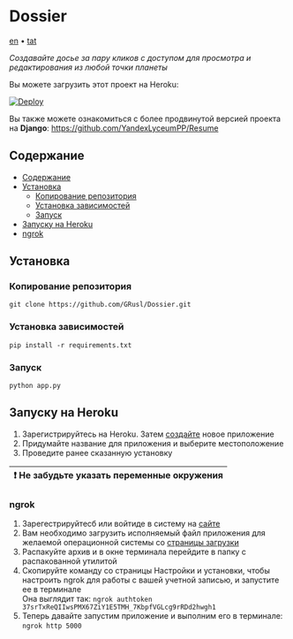 # Dossier

[en](/readme/readme_en.md) • [tat](/readme/readme_tat.md)

_Создавайте досье за пару кликов с доступом для просмотра и редактирования
из любой точки планеты_

Вы можете загрузить этот проект на Heroku:

[![Deploy](https://www.herokucdn.com/deploy/button.png)](https://heroku.com/deploy)

Вы также можете ознакомиться с более продвинутой версией 
проекта на **Django**:
https://github.com/YandexLyceumPP/Resume

## Содержание
* [Содержание](#Содержание)
* [Установка](#Установка)
  * [Копирование репозитория](#Копирование-репозитория)
  * [Установка зависимостей](#Установка-зависимостей)
  * [Запуск](#Запуск)
* [Запуску на Heroku](#Запуску-на-Heroku)
* [ngrok](#ngrok)

## Установка

### Копирование репозитория

```shell
git clone https://github.com/GRusl/Dossier.git
```

### Установка зависимостей

```shell
pip install -r requirements.txt
```

### Запуск

```shell
python app.py
```

## Запуску на Heroku

1. Зарегистрируйтесь на Heroku. Затем [создайте](https://dashboard.heroku.com/apps) 
новое приложение
2. Придумайте название для приложения и выберите местоположение
3. Проведите ранее сказанную установку

| :exclamation:  Не забудьте указать переменные окружения |
|---------------------------------------------------------|

### ngrok

1. Зарегестрируйтесб или войтиде в систему на [сайте](https://ngrok.com)
2. Вам необходимо загрузить исполняемый файл приложения
для желаемой операционной системы со [страницы загрузки](https://ngrok.com/download )
3. Распакуйте архив и в окне терминала перейдите в папку
с распакованной утилитой
4. Скопируйте команду со страницы Настройки и установки, чтобы настроить ngrok
для работы с вашей учетной записью, и запустите ее в терминале
<br>Она выглядит так: `ngrok authtoken 37srTxReQIIwsPMX67ZiY1E5TMH_7KbpfVGLcg9rRDd2hwgh1`
5. Теперь давайте запустим приложение и выполним его в терминале: `ngrok http 5000`

